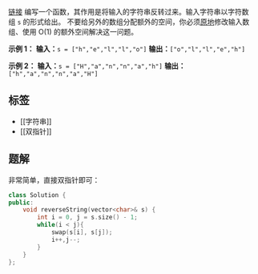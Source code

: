 [链接](https://leetcode.cn/problems/reverse-string/description/)
编写一个函数，其作用是将输入的字符串反转过来。输入字符串以字符数组 `s` 的形式给出。
不要给另外的数组分配额外的空间，你必须[原地](https://baike.baidu.com/item/%E5%8E%9F%E5%9C%B0%E7%AE%97%E6%B3%95)修改输入数组、使用 O(1) 的额外空间解决这一问题。

**示例 1：**
**输入：**`s = ["h","e","l","l","o"]`
**输出：**`["o","l","l","e","h"]`

**示例 2：**
**输入：**`s = ["H","a","n","n","a","h"]`
**输出：**`["h","a","n","n","a","H"]`

## 标签
- [[字符串]]
- [[双指针]]
## 题解

非常简单，直接双指针即可：
```cpp
class Solution {
public:
    void reverseString(vector<char>& s) {
        int i = 0, j = s.size() - 1;
        while(i < j){
            swap(s[i], s[j]);
            i++,j--;
        }
    }
};
```

